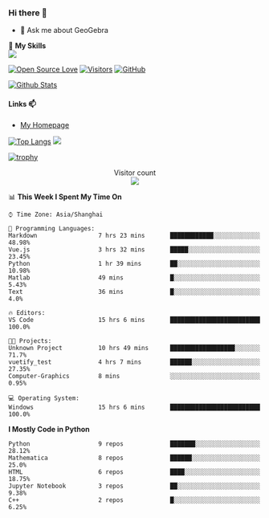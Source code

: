### Hi there 👋

<!--
**wuyudi/wuyudi** is a ✨ _special_ ✨ repository because its `README.md` (this file) appears on your GitHub profile.

Here are some ideas to get you started:

- 🔭 I’m currently working on ...
- 🌱 I’m currently learning ...
- 👯 I’m looking to collaborate on ...
- 🤔 I’m looking for help with ...

- 📫 How to reach me: ...
- 😄 Pronouns: ...
- ⚡ Fun fact: ...
-->

- 💬 Ask me about GeoGebra

🌟 **My Skills**  
![](https://img.shields.io/badge/-Python-3e74a2?style=flat-square&logo=Python&logoColor=fff)

[![Open Source Love](https://badges.frapsoft.com/os/v1/open-source.svg?v=103)](https://github.com/wuyudi/)
[![Visitors](https://visitor-badge.glitch.me/badge?page_id=wuyudi.wuyudi)](https://github.com/wuyudi/)
[![GitHub](https://img.shields.io/github/followers/wuyudi.svg?lable=GitHub&style=social)](https://github.com/wuyudi/)

[![Github Stats](https://github-readme-stats.vercel.app/api?username=wuyudi&show_icons=true)](https://github.com/wuyudi/)

#### Links 📫

* [My Homepage](https://wuyudi.github.io/blog/)

[![Top Langs](https://github-readme-stats.vercel.app/api/top-langs/?username=wuyudi&hide=HTML)](https://github.com/wuyudi/github-readme-stats)  ![](https://aster-readme.vercel.app/api/top-langs/?username=wuyudi&exclude_lang=html&layout=compact)

[![trophy](https://github-profile-trophy.vercel.app/?username=wuyudi&theme=onedark)](https://github.com/ryo-ma/github-profile-trophy)

<p align="center"> 
  Visitor count<br>
  <img src="https://profile-counter.glitch.me/wuyudi/count.svg" />
</p>

<!--START_SECTION:waka-->
📊 **This Week I Spent My Time On** 

```text
⌚︎ Time Zone: Asia/Shanghai

💬 Programming Languages: 
Markdown                 7 hrs 23 mins       ████████████░░░░░░░░░░░░░   48.98% 
Vue.js                   3 hrs 32 mins       █████░░░░░░░░░░░░░░░░░░░░   23.45% 
Python                   1 hr 39 mins        ██░░░░░░░░░░░░░░░░░░░░░░░   10.98% 
Matlab                   49 mins             █░░░░░░░░░░░░░░░░░░░░░░░░   5.43% 
Text                     36 mins             █░░░░░░░░░░░░░░░░░░░░░░░░   4.0%

🔥 Editors: 
VS Code                  15 hrs 6 mins       █████████████████████████   100.0%

🐱‍💻 Projects: 
Unknown Project          10 hrs 49 mins      ██████████████████░░░░░░░   71.7% 
vuetify_test             4 hrs 7 mins        ██████░░░░░░░░░░░░░░░░░░░   27.35% 
Computer-Graphics        8 mins              ░░░░░░░░░░░░░░░░░░░░░░░░░   0.95%

💻 Operating System: 
Windows                  15 hrs 6 mins       █████████████████████████   100.0%

```

**I Mostly Code in Python** 

```text
Python                   9 repos             ███████░░░░░░░░░░░░░░░░░░   28.12% 
Mathematica              8 repos             ██████░░░░░░░░░░░░░░░░░░░   25.0% 
HTML                     6 repos             ████░░░░░░░░░░░░░░░░░░░░░   18.75% 
Jupyter Notebook         3 repos             ██░░░░░░░░░░░░░░░░░░░░░░░   9.38% 
C++                      2 repos             █░░░░░░░░░░░░░░░░░░░░░░░░   6.25%

```



<!--END_SECTION:waka-->
